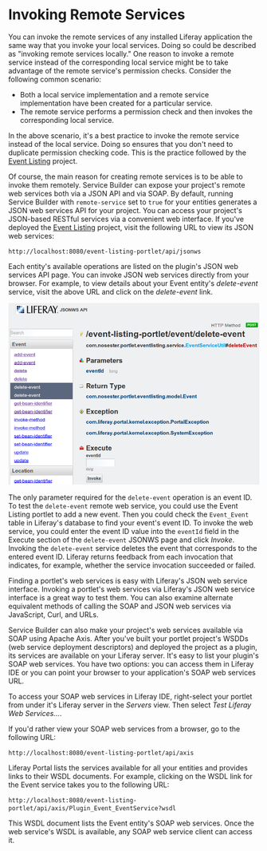 # Invoking Remote Services

You can invoke the remote services of any installed Liferay application the same
way that you invoke your local services. Doing so could be described as
"invoking remote services locally." One reason to invoke a remote service
instead of the corresponding local service might be to take advantage of the
remote service's permission checks. Consider the following common scenario:

- Both a local service implementation and a remote service implementation have
  been created for a particular service.
- The remote service performs a permission check and then invokes the
  corresponding local service.

In the above scenario, it's a best practice to invoke the remote service instead
of the local service. Doing so ensures that you don't need to duplicate
permission checking code. This is the practice followed by the
[Event Listing](https://github.com/liferay/liferay-docs/tree/master/develop/tutorials/tutorials-sdk-6.2-ga3/portlets/event-listing-portlet)
project.

Of course, the main reason for creating remote services is to be able to invoke
them remotely. Service Builder can expose your project's remote web services
both via a JSON API and via SOAP. By default, running Service Builder with
`remote-service` set to `true` for your entities generates a JSON web services
API for your project. You can access your project's JSON-based RESTful services
via a convenient web interface. If you've deployed the
[Event Listing](https://github.com/liferay/liferay-docs/tree/master/develop/tutorials/tutorials-sdk-6.2-ga3/portlets/event-listing-portlet)
project, visit the following URL to view its JSON web services:

    http://localhost:8080/event-listing-portlet/api/jsonws

Each entity's available operations are listed on the plugin's JSON web services
API page. You can invoke JSON web services directly from your browser. For
example, to view details about your Event entity's *delete-event* service, visit
the above URL and click on the *delete-event* link. 

![Figure 1: You'll see a page displaying the name of the service method, its required parameters, its return type, possible exceptions it can throw, and a form for entering its parameters.](../../images/invoking-sb-generated-json-ws.png)

The only parameter required for the `delete-event` operation is an event ID. To
test the `delete-event` remote web service, you could use the Event Listing
portlet to add a new event. Then you could check the `Event_Event` table in
Liferay's database to find your event's event ID. To invoke the web service, you
could enter the event ID value into the `eventId` field in the Execute section
of the `delete-event` JSONWS page and click *Invoke*. Invoking the
`delete-event` service deletes the event that corresponds to the entered event
ID. Liferay returns feedback from each invocation that indicates, for example,
whether the service invocation succeeded or failed.

Finding a portlet's web services is easy with Liferay's JSON web service
interface. Invoking a portlet's web services via Liferay's JSON web service
interface is a great way to test them. You can also examine alternate equivalent
methods of calling the SOAP and JSON web services via JavaScript, Curl, and
URLs.

Service Builder can also make your project's web services available via SOAP
using Apache Axis. After you've built your portlet project's WSDDs (web service
deployment descriptors) and deployed the project as a plugin, its services are
available on your Liferay server. It's easy to list your plugin's SOAP web
services. You have two options: you can access them in Liferay IDE or you can
point your browser to your application's SOAP web services URL.

To access your SOAP web services in Liferay IDE, right-select your portlet from
under it's Liferay server in the *Servers* view. Then select *Test Liferay Web
Services...*.

If you'd rather view your SOAP web services from a browser, go to the following
URL: 

    http://localhost:8080/event-listing-portlet/api/axis

Liferay Portal lists the services available for all your entities and provides
links to their WSDL documents. For example, clicking on the WSDL link for the
Event service takes you to the following URL: 

    http://localhost:8080/event-listing-portlet/api/axis/Plugin_Event_EventService?wsdl 

This WSDL document lists the Event entity's SOAP web services. Once the web
service's WSDL is available, any SOAP web service client can access it. 
